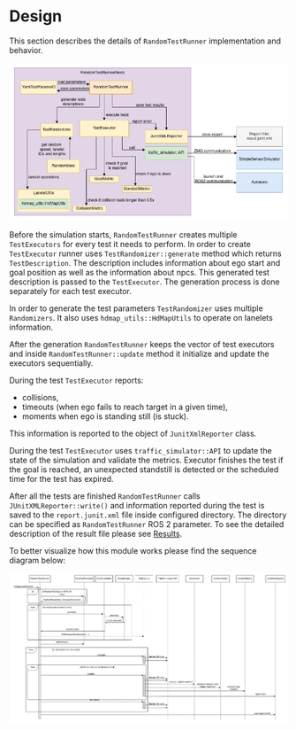 # Design

This section describes the details of `RandomTestRunner` implementation and behavior.

![Block diagram](img/block-diagram.jpg)

Before the simulation starts, `RandomTestRunner` creates multiple `TestExecutors` for every test it needs to perform. In order to create `TestExecutor` runner uses `TestRandomizer::generate` method which returns `TestDescription`. The description includes information about ego start and goal position as well as the information about npcs. This generated test description is passed to the `TestExecutor`. The generation process is done separately for each test executor.

In order to generate the test parameters `TestRandomizer` uses multiple `Randomizers`. It also uses `hdmap_utils::HdMapUtils` to operate on lanelets information.

After the generation `RandomTestRunner` keeps the vector of test executors and inside `RandomTestRunner::update` method it initialize and update the executors sequentially.

During the test `TestExecutor` reports:
- collisions,
- timeouts (when ego fails to reach target in a given time),
- moments when ego is standing still (is stuck).

This information is reported to the object of `JunitXmlReporter` class.

During the test `TestExecutor` uses `traffic_simulator::API` to update the state of the simulation and validate the metrics. Executor finishes the test if the goal is reached, an unexpected standstill is detected or the scheduled time for the test has expired.

After all the tests are finished `RandomTestRunner` calls `JUnitXMLReporter::write()` and information reported during the test is saved to the `report.junit.xml` file inside configured directory. The directory can be specified as `RandomTestRunner` ROS 2 parameter. To see the detailed description of the result file please see [Results](Usage.md#result-junit-file).

To better visualize how this module works please find the sequence diagram below:

![Sequence diagram](img/sequence-diagram.jpg)
